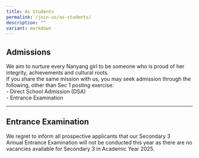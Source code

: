 ```yaml
---
title: As Students
permalink: /join-us/as-students/
description: ""
variant: markdown
---
```

## Admissions

We aim to nurture every Nanyang girl to be someone who is proud of her integrity, achievements and cultural roots.  
If you share the same mission with us, you may seek admission through the following, other than Sec 1 posting exercise:  
\- Direct School Admission (DSA)  
\- Entrance Examination

* * *

## Entrance Examination


We regret to inform all prospective applicants that our Secondary 3 Annual Entrance Examination will not be conducted this year as there are no vacancies available for Secondary 3 in Academic Year 2025.
